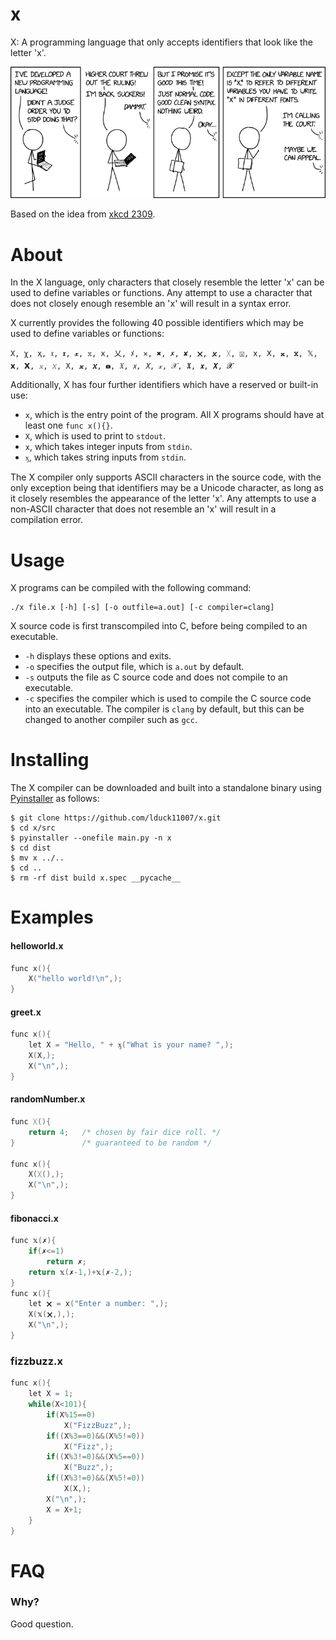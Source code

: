 # x

X: A programming language that only accepts identifiers that look like the letter 'x'.

  

![xkcd 2309](x.png)

Based on the idea from [xkcd 2309](https://xkcd.com/2309/).

# About
In the X language, only characters that closely resemble the letter 'x' can be used to define variables or functions. Any attempt to use a character that does not closely enough resemble an 'x' will result in a syntax error.

X currently provides the following 40 possible identifiers which may be used to define variables or functions:
```
Χ, χ, ҳ, 𝔵, 𝖝, 𝔁, 𝕩, 𝚡, 乂, ﾒ, ✕, ✖, ✗, ✘, 🗙, 🗴, ᚷ, 🅇, 𝗑, 𝖷, 𝐱, 𝐗, 𝕏, 𝘅, 𝗫, 𝑥, 𝑋, 𝚇, 𝒙, 𝑿, 🆇, 𝔛, 𝘹, 𝘟, 𝓍, 𝒳, 𝖃, 𝙭, 𝙓, 𝓧
```
Additionally, X has four further identifiers which have a reserved or built-in use:

 - `x`, which is the entry point of the program. All X programs should  have at least one `func x(){}`.
 - `X`, which is used to print to `stdout`.
 - `х`, which takes integer inputs from `stdin`.
 - `ӽ`, which takes string inputs from `stdin`.

The X compiler only supports ASCII characters in the source code, with the only exception being that identifiers may be a Unicode character, as long as it closely resembles the appearance of the letter 'x'. Any attempts to use a non-ASCII character that does not resemble an 'x' will result in a compilation error.

# Usage

X programs can be compiled with the following command:
```
./x file.x [-h] [-s] [-o outfile=a.out] [-c compiler=clang]
```
X source code is first transcompiled into C, before being compiled to an executable.
- `-h` displays these options and exits.
- `-o` specifies the output file, which is `a.out` by default.
- `-s` outputs the file as C source code and does not compile to an executable.
- `-c` specifies the compiler which is used to compile the C source code into an executable. The compiler is `clang` by default, but this can be changed to another compiler such as `gcc`.

# Installing

The X compiler can be downloaded and built into a standalone binary using [Pyinstaller](https://pypi.org/project/PyInstaller/) as follows:

```
$ git clone https://github.com/lduck11007/x.git
$ cd x/src
$ pyinstaller --onefile main.py -n x
$ cd dist
$ mv x ../..
$ cd ..
$ rm -rf dist build x.spec __pycache__ 
```

# Examples

#### helloworld.x
```c
func x(){
    X("hello world!\n",);
}
```

#### greet.x
```c
func x(){
    let Χ = "Hello, " + ӽ("What is your name? ",);
    X(Χ,);
    X("\n",);
}
```

#### randomNumber.x
```c
func ᚷ(){
    return 4;   /* chosen by fair dice roll. */
}               /* guaranteed to be random */

func x(){
    X(ᚷ(),);
    X("\n",);
}
```

#### fibonacci.x
```c
func 𝕩(✗){
    if(✗<=1)
        return ✗;
    return 𝕩(✗-1,)+𝕩(✗-2,);
}
func x(){
    let 🗙 = х("Enter a number: ",);
    X(𝕩(🗙,),);
    X("\n",);
}
```

### fizzbuzz.x
```c
func x(){
    let Χ = 1;
    while(Χ<101){
        if(Χ%15==0)
            X("FizzBuzz",);
        if((Χ%3==0)&&(Χ%5!=0))
            X("Fizz",);
        if((Χ%3!=0)&&(Χ%5==0))
            X("Buzz",);
        if((Χ%3!=0)&&(Χ%5!=0))
            X(Χ,);
        X("\n",);
        Χ = Χ+1;
    }
}
```

# FAQ
### Why?
Good question.
